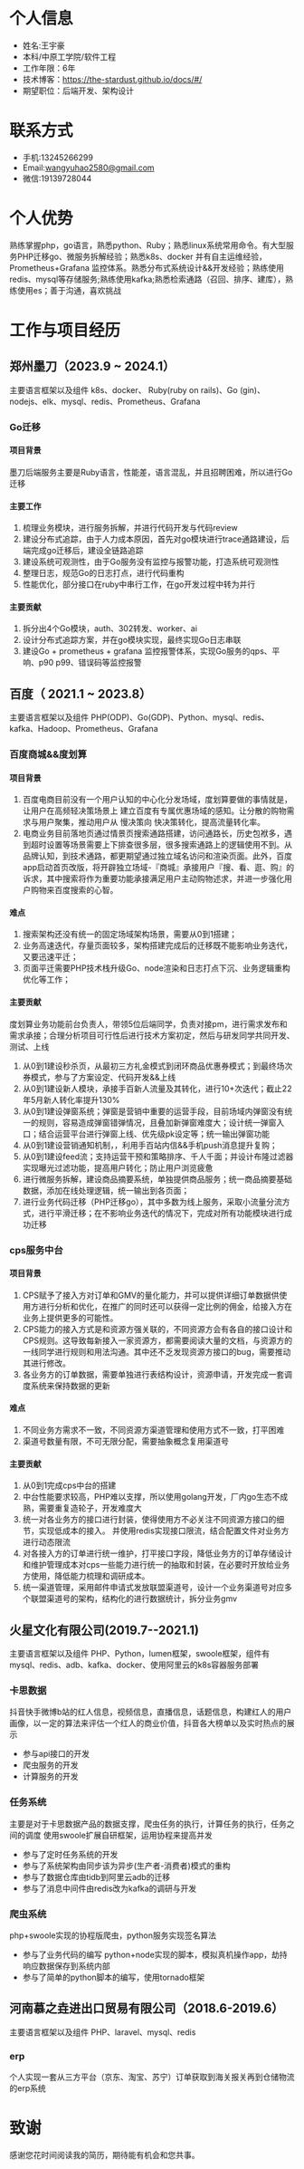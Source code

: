 # 个人信息
- 姓名:王宇豪
- 本科/中原⼯学院/软件工程
- ⼯作年限：6年
- 技术博客：https://the-stardust.github.io/docs/#/
- 期望职位：后端开发、架构设计

# 联系方式
- ⼿机:13245266299
- Email:wangyuhao2580@gmail.com
- 微信:19139728044

# 个人优势
熟练掌握php，go语言，熟悉python、Ruby；熟悉linux系统常用命令。有大型服务PHP迁移go、微服务拆解经验；熟悉k8s、docker 并有自主运维经验，Prometheus+Grafana 监控体系。熟悉分布式系统设计&&开发经验；熟练使用redis、mysql等存储服务;熟练使用kafka;熟悉检索通路（召回、排序、建库），熟练使用es；善于沟通，喜欢挑战

# 工作与项目经历
## 郑州墨刀（2023.9 ~ 2024.1）
主要语言框架以及组件 k8s、docker、 Ruby(ruby on rails)、Go (gin)、nodejs、elk、mysql、redis、Prometheus、Grafana
### Go迁移
#### 项目背景
墨刀后端服务主要是Ruby语言，性能差，语言混乱，并且招聘困难，所以进行Go迁移
#### 主要工作
1. 梳理业务模块，进行服务拆解，并进行代码开发与代码review
2. 建设分布式追踪，由于人力成本原因，首先对go模块进行trace通路建设，后端完成go迁移后，建设全链路追踪
3. 建设系统可观测性，由于Go服务没有监控与报警功能，打造系统可观测性
4. 整理日志，规范Go的日志打点，进行代码重构
5. 性能优化，部分接口在ruby中串行工作，在go开发过程中转为并行

#### 主要贡献
1. 拆分出4个Go模块，auth、302转发、worker、ai
2. 设计分布式追踪方案，并在go模块实现，最终实现Go日志串联
3. 建设Go + prometheus + grafana 监控报警体系，实现Go服务的qps、平响、p90 p99、错误码等监控报警

## 百度（ 2021.1 ~ 2023.8）
主要语言框架以及组件 PHP(ODP)、Go(GDP)、Python、mysql、redis、 kafka、Hadoop、Prometheus、Grafana
### 百度商城&&度划算
#### 项目背景
1. 百度电商目前没有一个用户认知的中心化分发场域，度划算要做的事情就是，让用户在高频轻决策场景上 建立百度有专属优惠场域的感知。让分散的购物需求与用户聚集，推动用户从 慢决策向 快决策转化，提高流量转化率。
2. 电商业务目前落地页通过情景页搜索通路搭建，访问通路长，历史包袱多，遇到超时设置等场景需要上下排查很多层，很多搜索通路上的逻辑使用不到。从品牌认知，到技术通路，都更期望通过独立域名访问和渲染页面。此外，百度app启动首页改版，将开辟独立场域-『商城』承接用户『搜、看、逛、购』的诉求，其中搜索将作为重要功能承接满足用户主动购物述求，并进一步强化用户购物来百度搜索的心智。
#### 难点
1. 搜索架构还没有统一的固定场域架构场景，需要从0到1搭建；
2. 业务高速迭代，存量页面较多，架构搭建完成后的迁移既不能影响业务迭代，又要迅速平迁；
3. 页面平迁需要PHP技术栈升级Go、node渲染和日志打点下沉、业务逻辑重构优化等工作；
#### 主要贡献
度划算业务功能前台负责人，带领5位后端同学，负责对接pm，进行需求发布和需求承接；合理分析项目可行性后进行技术方案初定，然后与研发同学共同开发、测试、上线
1. 从0到1建设秒杀页，从最初三方礼金模式到闭环商品优惠券模式；到最终场次券模式，参与了方案设定、代码开发&&上线
2. 从0到1建设新人模块，承接手百新人流量及其转化，进行10+次迭代；截止22年5月新人转化率提升130%
3. 从0到1建设弹窗系统；弹窗是营销中重要的运营手段，目前场域内弹窗没有统一的规则，容易造成弹窗错弹情况，且叠加新弹窗难度大；设计统一弹窗入口；结合运营平台进行弹窗上线、优先级pk设定等；统一输出弹窗功能
4. 从0到1建设营销通知机制，，利用手百站内信&&手机push消息提升复购；
5. 从0到1建设feed流；支持运营干预和策略排序、千人千面；并设计布隆过滤器实现曝光过滤功能，提高用户转化；防止用户浏览疲惫
6. 进行微服务拆解，建设商品摘要系统，单独提供商品服务；统一商品摘要基础数据，添加在线处理逻辑，统一输出到各页面；
7. 进行业务代码迁移（PHP迁移go），其中多数为线上服务，采取小流量分流方式，进行平滑迁移；在不影响业务迭代的情况下，完成对所有功能模块进行成功迁移


### cps服务中台
#### 项目背景
1. CPS赋予了接入方对订单和GMV的量化能力，并可以提供详细订单数据供使用方进行分析和优化，在推广的同时还可以获得一定比例的佣金，给接入方在业务上提供更多的可能性。
2. CPS能力的接入方式是和资源方强关联的，不同资源方会有各自的接口设计和CPS规则。这导致每新接入一家资源方，都需要阅读大量的文档，与资源方的一线同学进行规则和用法沟通。其中还不乏发现资源方接口的bug，需要推动其进行修改。
3. 各业务方的订单数据，需要单独进行表结构设计，资源申请，开发完成一套调度系统来保持数据的更新
#### 难点
1. 不同业务方需求不一致，不同资源方渠道管理和使用方式不一致，打平困难
2.  渠道号数量有限，不可无限分配，需要抽象概念复用渠道号
#### 主要贡献
1. 从0到1完成cps中台的搭建
2.  中台性能要求较高，PHP难以支撑，所以使用golang开发，厂内go生态不成熟，需要重复造轮子，开发难度大
3. 统一对各业务方的接口进行封装，使得使用方不必关注不同资源方接口的细节，实现低成本的接入。 并使用redis实现接口限流，结合配置文件对业务方进行动态限流
4. 对各接入方的订单进行统一维护，打平接口字段，降低业务方的订单存储设计和维护管理成本对cps一些能力进行统一的抽取和封装，在必要时开放给业务方使用，降低能力梳理和调研成本。
5. 统一渠道管理，采用邮件申请式发放联盟渠道号，设计一个业务渠道号对应多个联盟渠道号的架构，结构化的进行数据统计，拆分业务gmv

## 火星文化有限公司(2019.7--2021.1)
主要语言框架以及组件 PHP、Python，lumen框架，swoole框架，组件有mysql、redis、adb、kafka、docker、使用阿里云的k8s容器服务部署
### 卡思数据
抖音快手微博b站的红人信息，视频信息，直播信息，话题信息，构建红人的用户画像，以一定的算法来评估一个红人的商业价值，抖音各大榜单以及实时热点的展示
- 参与api接口的开发
- 爬虫服务的开发
- 计算服务的开发

### 任务系统
主要是对于卡思数据产品的数据支撑，爬虫任务的执行，计算任务的执行，任务之间的调度
使用swoole扩展自研框架，运用协程来提高并发
- 参与了定时任务系统的开发
- 参与了系统架构由同步该为异步(生产者-消费者)模式的重构
- 参与了数据仓库由tidb到阿里云adb的迁移
- 参与了消息中间件由redis改为kafka的调研与开发

### 爬虫系统
php+swoole实现的协程版爬虫，python服务实现签名算法
- 参与了业务代码的编写
  python+node实现的脚本，模拟真机操作app，劫持响应数据保存到系统内部
- 参与了简单的python脚本的编写，使用tornado框架

## 河南慕之垚进出口贸易有限公司（2018.6-2019.6）
主要语言框架以及组件 PHP、laravel、mysql、redis
### erp
个人实现一套从三方平台（京东、淘宝、苏宁）订单获取到海关报关再到仓储物流的erp系统

# 致谢
感谢您花时间阅读我的简历，期待能有机会和您共事。